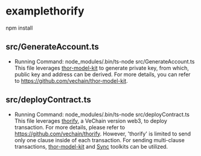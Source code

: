 # examplethorify

npm install


## src/GenerateAccount.ts 
* Running Command: node_modules/.bin/ts-node src/GenerateAccount.ts
This file leverages [thor-model-kit](https://github.com/vechain/thor-model-kit) to generate private key, from which, public key and address can be derived. For more details, you can refer to https://github.com/vechain/thor-model-kit.

## src/deployContract.ts
* Running Command: node_modules/.bin/ts-node src/deployContract.ts
This file leverages [thorify](https://github.com/vechain/thorify), a VeChain version web3, to deploy transaction. For more details, please refer to https://github.com/vechain/thorify. However, 'thorify' is limited to send only one clause inside of each transaction. For sending multi-clause transactions, [thor-model-kit](https://github.com/vechain/thor-model-kit) and [Sync](https://github.com/vechain/thor-sync/releases) toolkits can be utilized. 

